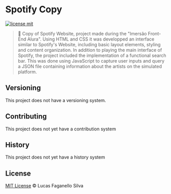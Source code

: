 # Spotify Copy

[![license mit](https://img.shields.io/github/license/Luc4sf/Spotify-Alura)](https://github.com/Luc4sf/Spotify-Alura/blob/main/LICENSE.md)

> :rocket: Copy of Spotify Website, project made during the "Imersão Front-End Alura".
> Using HTML and CSS it was developped an interface similar to Spotify's Website, including basic layout elements, styling and content organization.
> In addition to playing the main interface of Spotify, the project included the implementation of a functional search bar.
> This was done using JavaScript to capture user inputs and query a JSON file containing information about the artists on the simulated platform.

## Versioning

This project does not have a versioning system.

## Contributing

This project does not yet have a contribution system

## History

This project does not yet have a history system

## License
[MIT License](https://github.com/Luc4sf/Spotify-Alura/blob/main/LICENSE.md) © Lucas Faganello Silva
